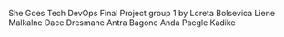 She Goes Tech DevOps Final Project
group 1 
by
Loreta Bolsevica
Liene Malkalne
Dace Dresmane
Antra Bagone
Anda Paegle Kadike
